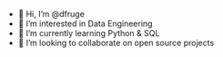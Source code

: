 - 👋 Hi, I’m @dfruge
- 👀 I’m interested in Data Engineering
- 🌱 I’m currently learning Python & SQL
- 💞️ I’m looking to collaborate on open source projects

<!---
dfruge/dfruge is a ✨ special ✨ repository because its `README.md` (this file) appears on your GitHub profile.
You can click the Preview link to take a look at your changes.
--->
